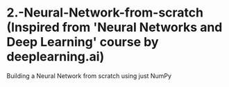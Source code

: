 # 2.-Neural-Network-from-scratch (Inspired from 'Neural Networks and Deep Learning' course by deeplearning.ai)

Building a Neural Network from scratch using just NumPy
